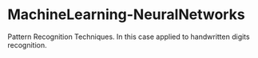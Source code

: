 # MachineLearning-NeuralNetworks
Pattern Recognition Techniques. In this case applied to handwritten digits recognition.
